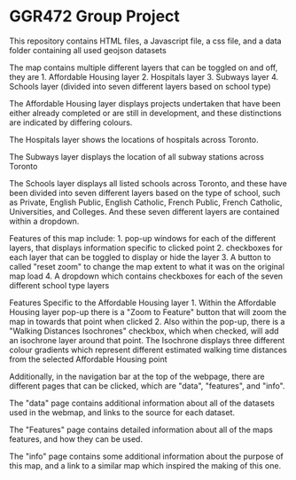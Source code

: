 # GGR472 Group Project

This repository contains HTML files, a Javascript file, a css file, and a data folder containing all used geojson datasets

The map contains multiple different layers that can be toggled on and off, they are
    1. Affordable Housing layer
    2. Hospitals layer
    3. Subways layer
    4. Schools layer (divided into seven different layers based on school type)

The Affordable Housing layer displays projects undertaken that have been either already completed or are still in development, and these distinctions are indicated by differing colours.

The Hospitals layer shows the locations of hospitals across Toronto.

The Subways layer displays the location of all subway stations across Toronto

The Schools layer displays all listed schools across Toronto, and these have been divided into seven different layers based on the type of school, such as Private, English Public, English Catholic, French Public, French Catholic, Universities, and Colleges. And these seven different layers are contained within a dropdown.


Features of this map include:
    1. pop-up windows for each of the different layers, that displays information specific to clicked point
    2. checkboxes for each layer that can be toggled to display or hide the layer
    3. A button to called "reset zoom" to change the map extent to what it was on the original map load
    4. A dropdown which contains checkboxes for each of the seven different school type layers

Features Specific to the Affordable Housing layer
    1. Within the Affordable Housing layer pop-up there is a "Zoom to Feature" button that will zoom the map in towards that point when clicked
    2. Also within the pop-up, there is a "Walking Distances Isochrones" checkbox, which when checked, will add an isochrone layer around that point. The Isochrone displays three different colour gradients which represent different estimated walking time distances from the selected Affordable Housing point

Additionally, in the navigation bar at the top of the webpage, there are different pages that can be clicked, which are "data", "features", and "info". 

The "data" page contains additional information about all of the datasets used in the webmap, and links to the source for each dataset.

The "Features" page contains detailed information about all of the maps features, and how they can be used.

The "info" page contains some additional information about the purpose of this map, and a link to a similar map which inspired the making of this one.